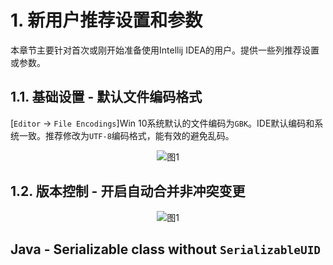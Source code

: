 # 1. 新用户推荐设置和参数

本章节主要针对首次或刚开始准备使用Intellij IDEA的用户。提供一些列推荐设置或参数。

## 1.1. 基础设置 - 默认文件编码格式

[`Editor` -> `File Encodings`]Win 10系统默认的文件编码为`GBK`。IDE默认编码和系统一致。推荐修改为`UTF-8`编码格式，能有效的避免乱码。

<div align="center"><img src="./images/301/5.png" alt="图1"/></div>

## 1.2. 版本控制 - 开启自动合并非冲突变更

<div align="center"><img src="./images/111/24.png" alt="图1"/></div>


## Java - Serializable class without `SerializableUID`

